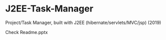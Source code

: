 # J2EE-Task-Manager

Project/Task Manager, built with J2EE (hibernate/servlets/MVC/jsp) (2019)

Check Readme.pptx
